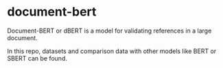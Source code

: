 # document-bert

Document-BERT or dBERT is a model for validating references in a large document.

In this repo, datasets and comparison data with other models like BERT or SBERT can be found.
